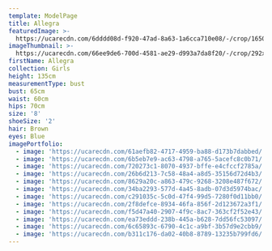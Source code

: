 ```yaml
---
template: ModelPage
title: Allegra
featuredImage: >-
  https://ucarecdn.com/6dddd08d-f920-47ad-8a63-1a6cca710e08/-/crop/1650x954/0,0/-/preview/
imageThumbnail: >-
  https://ucarecdn.com/66ee9de6-700d-4581-ae29-d993a7da8f20/-/crop/292x377/122,0/-/preview/
firstName: Allegra
collection: Girls
height: 135cm
measurementType: bust
bust: 65cm
waist: 60cm
hips: 70cm
size: '8'
shoeSize: '2'
hair: Brown
eyes: Blue
imagePortfolio:
  - image: 'https://ucarecdn.com/61aefb82-4717-4959-ba88-d173b7dabbed/'
  - image: 'https://ucarecdn.com/6b5eb7e9-ac63-4798-a765-5acefc8c0b71/'
  - image: 'https://ucarecdn.com/720273c1-8070-4937-bffe-e4cfccf2785a/'
  - image: 'https://ucarecdn.com/26b6d213-7c58-48a4-a8d5-35156d72d4b3/'
  - image: 'https://ucarecdn.com/8629a20c-a863-479c-9268-3208e487f672/'
  - image: 'https://ucarecdn.com/34ba2293-577d-4a45-8adb-07d3d5974bac/'
  - image: 'https://ucarecdn.com/c291035c-5c0d-47f4-99d5-7280f0d11bb0/'
  - image: 'https://ucarecdn.com/2f8defce-8934-46fa-856f-2d123672a3f1/'
  - image: 'https://ucarecdn.com/f5d47a40-2907-4f9c-8ac7-363cf2f52e43/'
  - image: 'https://ucarecdn.com/ea73eddd-238b-445a-b628-7dd56fc53097/'
  - image: 'https://ucarecdn.com/6c65893c-6790-4c1c-a9bf-3b57d9e2cbb9/'
  - image: 'https://ucarecdn.com/b311c176-da02-40b8-8789-13235b799fd6/'
---
```


